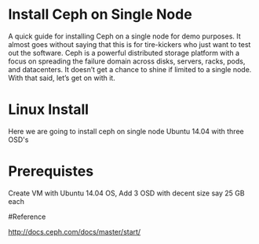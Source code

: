 # Install Ceph on Single Node

A quick guide for installing Ceph on a single node for demo purposes. It almost goes without saying that this is for tire-kickers who just want to test out the software. Ceph is a powerful distributed storage platform with a focus on spreading the failure domain across disks, servers, racks, pods, and datacenters. It doesn’t get a chance to shine if limited to a single node. With that said, let’s get on with it.

# Linux Install

Here we are going to install ceph on single node Ubuntu 14.04 with three OSD's

# Prerequistes 

Create VM with Ubuntu 14.04 OS, Add 3 OSD with decent size say 25 GB each

#Reference

http://docs.ceph.com/docs/master/start/

